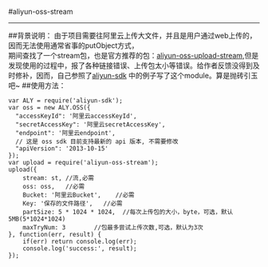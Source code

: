 #aliyun-oss-stream
***
##背景说明：
由于项目需要往阿里云上传大文件，并且是用户通过web上传的，因而无法使用通常省事的putObject方式，<br>
期间查找了一个stream包，也是官方推荐的包：[aliyun-oss-upload-stream](https://github.com/berwin/aliyun-oss-upload-stream/blob/master/README.md),但是发现使用的过程中，报了各种链接错误、上传包太小等错误。给作者反馈没得到及时修补，因而，自己参照了[aliyun-sdk](https://github.com/aliyun-UED/aliyun-sdk-js/blob/master/samples/oss/multipartUpload.js) 中的例子写了这个module。算是抛砖引玉吧~
##使用方法：
```
var ALY = require('aliyun-sdk');
var oss = new ALY.OSS({
  "accessKeyId": '阿里云accessKeyId',
  "secretAccessKey": '阿里云secretAccessKey',
  "endpoint": '阿里云endpoint',
  // 这是 oss sdk 目前支持最新的 api 版本, 不需要修改
  "apiVersion": '2013-10-15'
});
var upload = require('aliyun-oss-stream');
upload({
	stream: st, //流,必需
	oss: oss,	//必需
	Bucket: '阿里云Bucket',	//必需
	Key: '保存的文件路径',   //必需
	partSize: 5 * 1024 * 1024,  //每次上传包的大小，byte，可选，默认5MB(5*1024*1024)
	maxTryNum: 3		//包最多尝试上传次数,可选，默认为3次
}, function(err, result) {
	if(err) return console.log(err);
	console.log('success:', result);
});
	
```